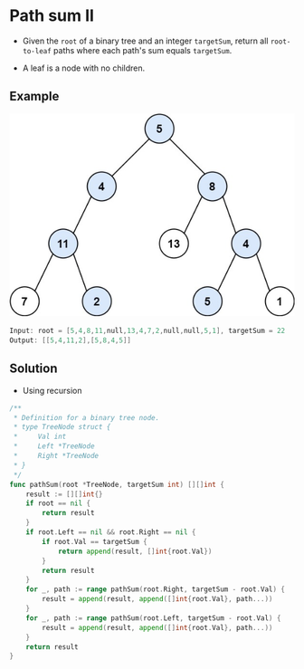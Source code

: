 # Path sum II
- Given the `root` of a binary tree and an integer `targetSum`, return all `root-to-leaf` paths where each path's sum equals `targetSum`.

- A leaf is a node with no children.

## Example
<img src="../images/pathsumii1.jpg" />

```go
Input: root = [5,4,8,11,null,13,4,7,2,null,null,5,1], targetSum = 22
Output: [[5,4,11,2],[5,8,4,5]]

```

## Solution
- Using recursion

```go
/**
 * Definition for a binary tree node.
 * type TreeNode struct {
 *     Val int
 *     Left *TreeNode
 *     Right *TreeNode
 * }
 */
func pathSum(root *TreeNode, targetSum int) [][]int {
    result := [][]int{}
    if root == nil {
        return result
    }
    if root.Left == nil && root.Right == nil {
        if root.Val == targetSum {
            return append(result, []int{root.Val})
        }
        return result
    }
    for _, path := range pathSum(root.Right, targetSum - root.Val) {
        result = append(result, append([]int{root.Val}, path...))
    }
    for _, path := range pathSum(root.Left, targetSum - root.Val) {
        result = append(result, append([]int{root.Val}, path...))
    }
    return result
}

```
